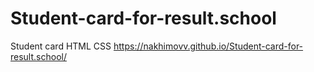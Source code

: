 # Student-card-for-result.school
Student card HTML CSS
https://nakhimovv.github.io/Student-card-for-result.school/
